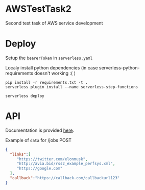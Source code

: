 # AWSTestTask2
 Second test task of AWS service development
# Deploy
Setup the ``bearerToken`` in ``serverless.yaml``

Localy install python dependencies (in case serverless-python-requirements doesn't working :( )
```shell
pip install -r requirements.txt -t .
serverless plugin install --name serverless-step-functions
```

```shell
serverless deploy
```

# API
 Documentation is provided [here](http://avia.bid/swagger.html).

 Example of ``data`` for /jobs POST
 ```json
{
   "links":[
      "https://twitter.com/elonmusk",
      "http://avia.bid/rss2_example_perfsys.xml",
      "https://google.com"
   ],
   "callback":"https://callback.com/callbackurl123"
}
 ```